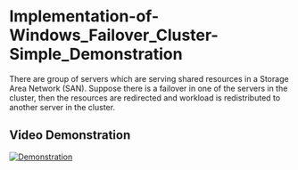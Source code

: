 # Implementation-of-Windows_Failover_Cluster-Simple_Demonstration
There are group of servers which are serving shared resources in a Storage Area Network (SAN). Suppose there is a failover in one of the servers in the cluster, then the resources are redirected and workload is redistributed to another server in the cluster.

## Video Demonstration
[![Demonstration](https://img.youtube.com/vi/ssj_Gv378Vc/maxresdefault.jpg)](https://www.youtube.com/watch?v=ssj_Gv378Vc)
